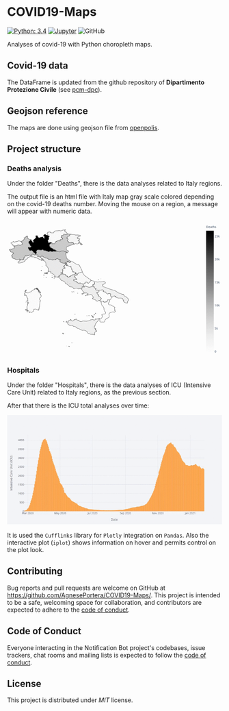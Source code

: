 # COVID19-Maps

[![Python: 3.4](https://img.shields.io/badge/Python-3.4-blue)](https://www.python.org/)
[![Jupyter](https://img.shields.io/badge/Jupyter-Notebook-orange)](https://jupyter.org/)
![GitHub](https://img.shields.io/github/license/AgnesePortera/Covid19-Maps?style=plastic)

Analyses of covid-19  with Python choropleth maps.

## Covid-19 data
The DataFrame is updated from the github repository of **Dipartimento Protezione Civile** (see [pcm-dpc](https://github.com/pcm-dpc/COVID-19)).

## Geojson reference
The maps are done using geojson file from [openpolis](https://github.com/openpolis/geojson-italy).

## Project structure
### Deaths analysis
Under the folder "Deaths", there is the data analyses related to Italy regions.

The output file is an html file with Italy map gray scale colored depending on the covid-19 deaths number.
Moving the mouse on a region, a message will appear with numeric data.

![alt image](https://github.com/AgnesePortera/COVID19-Maps/blob/master/Deaths/ITA%20-%20Total%20Deaths%20by%20region.gif)

### Hospitals
Under the folder "Hospitals", there is the data analyses of ICU (Intensive Care Unit) related to Italy regions, as the previous section.

After that there is the ICU total analyses over time:

![alt image](https://github.com/AgnesePortera/COVID19-Maps/blob/master/Hospitals/ICU_date.gif)

It is used the `Cufflinks` library for `Plotly` integration on `Pandas`.
Also the interactive plot (`iplot`) shows information on hover and permits control on the plot look. 


## Contributing

Bug reports and pull requests are welcome on GitHub at https://github.com/AgnesePortera/COVID19-Maps/.
This project is intended to be a safe, welcoming space for collaboration, and contributors are expected to adhere to the
[code of conduct](https://github.com/AgnesePortera/COVID19-Maps/blob/master/CODE_OF_CONDUCT.md).

## Code of Conduct

Everyone interacting in the Notification Bot project's codebases, issue trackers, chat rooms and mailing lists is
expected to follow
the [code of conduct](https://github.com/AgnesePortera/COVID19-Maps/blob/master/CODE_OF_CONDUCT.md).

## License

This project is distributed under _MIT_ license.
